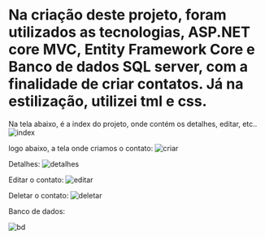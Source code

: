 
# Na criação deste projeto, foram utilizados as tecnologias, ASP.NET core MVC, Entity Framework Core e Banco de dados SQL server, com a finalidade de criar contatos. Já na estilização, utilizei tml e css.


Na tela abaixo, é a index do projeto, onde contém os detalhes, editar, etc..
![index](https://user-images.githubusercontent.com/97361856/204637488-c6db500c-b2d5-4c16-bb89-f3813e173725.png)

logo abaixo, a tela onde criamos o contato:
![criar](https://user-images.githubusercontent.com/97361856/204638548-3bf468e3-2ce9-4974-90c9-bd52e6f861b6.png)

Detalhes: 
![detalhes](https://user-images.githubusercontent.com/97361856/204637483-5293d97f-d12b-4668-bf46-9f9344eb3b66.png)

Editar o contato:
![editar](https://user-images.githubusercontent.com/97361856/204637485-c54b6bd1-0ac6-4a7e-9d00-d0b78a5060f7.png)

Deletar o contato:
![deletar](https://user-images.githubusercontent.com/97361856/204637481-1602b2c3-f8f6-432b-a96b-dc1da5f412e2.png)

Banco de dados:

![bd](https://user-images.githubusercontent.com/97361856/204642426-60964863-773f-4b4c-a896-d71464b8d3df.png)
